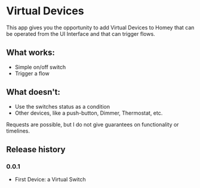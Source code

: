 # Virtual Devices

This app gives you the opportunity to add Virtual Devices to Homey that can be operated from the UI Interface and that can trigger flows.

## What works:

* Simple on/off switch
* Trigger a flow

## What doesn't:

* Use the switches status as a condition
* Other devices, like a push-button, Dimmer, Thermostat, etc.

Requests are possible, but I do not give guarantees on functionality or timelines.



## Release history

### 0.0.1

* First Device: a Virtual Switch